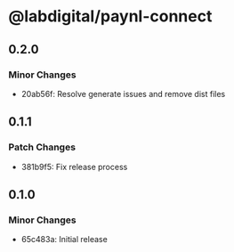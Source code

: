 # @labdigital/paynl-connect

## 0.2.0

### Minor Changes

- 20ab56f: Resolve generate issues and remove dist files

## 0.1.1

### Patch Changes

- 381b9f5: Fix release process

## 0.1.0

### Minor Changes

- 65c483a: Initial release
